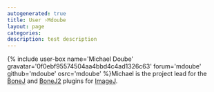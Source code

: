 ```yaml
---
autogenerated: true
title: User ›Mdoube
layout: page
categories: 
description: test description
---
```


{% include user-box name='Michael Doube' gravatar='0f0ebf95574504aa4bbd4c4ad1326c63' forum='mdoube' github='mdoube' osrc='mdoube' %}Michael is the project lead for the [BoneJ](BoneJ) and [BoneJ2](BoneJ2) plugins for [ImageJ](ImageJ).
